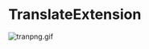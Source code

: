 # TranslateExtension

![tranpng.gif](http://user-image.logdown.io/user/13878/blog/13097/post/360063/fJUxe0zNS2zxchhHK1V5_tranpng.gif)

